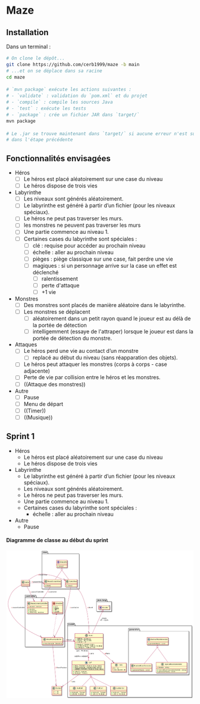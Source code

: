 # Maze

## Installation

Dans un terminal :
```bash
# On clone le dépôt...
git clone https://github.com/cerb1999/maze -b main
# ...et on se déplace dans sa racine
cd maze

# `mvn package` exécute les actions suivantes :
# - `validate` : validation du `pom.xml` et du projet
# - `compile` : compile les sources Java
# - `test` : exécute les tests
# - `package` : crée un fichier JAR dans `target/`
mvn package

# Le .jar se trouve maintenant dans `target/` si aucune erreur n'est survenue
# dans l'étape précédente
```

## Fonctionnalités envisagées

- Héros
  - [ ] Le héros est placé aléatoirement sur une case du niveau
  - [ ] Le héros dispose de trois vies

- Labyrinthe
  - [ ] Les niveaux sont générés aléatoirement.
  - [ ] Le labyrinthe est généré à partir d’un fichier (pour les niveaux spéciaux).
  - [ ] Le héros ne peut pas traverser les murs.
  - [ ] les monstres ne peuvent pas traverser les murs
  - [ ] Une partie commence au niveau 1.
  - [ ] Certaines cases du labyrinthe sont spéciales :
    - [ ] clé : requise pour accéder au prochain niveau
    - [ ] échelle : aller au prochain niveau
    - [ ] pièges : piège classique sur une case, fait perdre une vie
    - [ ] magiques : si un personnage arrive sur la case un effet est déclenché
      - [ ] ralentissement
      - [ ] perte d'attaque
      - [ ] +1 vie

- Monstres
  - [ ] Des monstres sont placés de manière aléatoire dans le labyrinthe.
  - [ ] Les monstres se déplacent
    - [ ] aléatoirement dans un petit rayon quand le joueur est au délà de la portée de détection
    - [ ] intelligemment (essaye de l'attraper) lorsque le joueur est dans la portée de détection du monstre.
 
- Attaques
  - [ ] Le héros perd une vie au contact d’un monstre
    - [ ] replacé au début du niveau (sans réapparation des objets).
  - [ ] Le héros peut attaquer les monstres (corps à corps - case adjacente)
  - [ ] Perte de vie par collision entre le héros et les monstres.
  - [ ] ((Attaque des monstres))
  
 - Autre
   - [ ] Pause
   - [ ] Menu de départ
   - [ ] ((Timer))
   - [ ] ((Musique))

## Sprint 1

- Héros
  - Le héros est placé aléatoirement sur une case du niveau
  - Le héros dispose de trois vies
- Labyrinthe
  - Le labyrinthe est généré à partir d’un fichier (pour les niveaux spéciaux).
  - Les niveaux sont générés aléatoirement.
  - Le héros ne peut pas traverser les murs.
  - Une partie commence au niveau 1.
  - Certaines cases du labyrinthe sont spéciales :
    - échelle : aller au prochain niveau
 - Autre
   - Pause

#### Diagramme de classe au début du sprint

![diagramme de classe sprint 1](./readme_assets/class_diagram_sprint1.png)